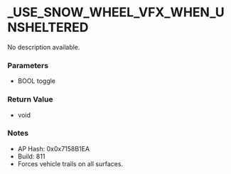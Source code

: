 # _USE_SNOW_WHEEL_VFX_WHEN_UNSHELTERED

No description available.

### Parameters
* BOOL toggle

### Return Value
* void

### Notes
* AP Hash: 0x0x7158B1EA
* Build: 811
* Forces vehicle trails on all surfaces.

